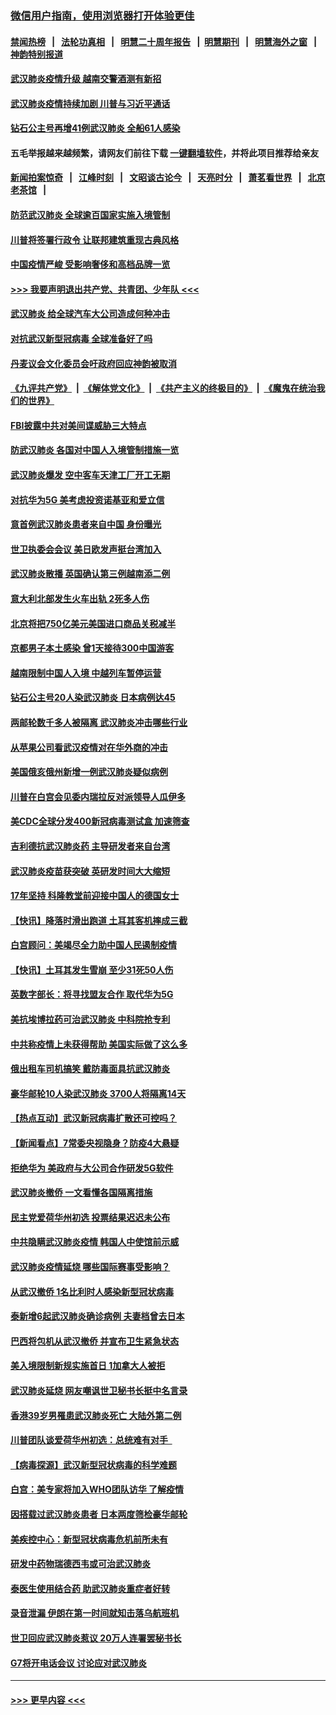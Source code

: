 ### [微信用户指南，使用浏览器打开体验更佳](https://github.com/gfw-breaker/banned-news1/blob/master/indexes/wechat-guide.md?t=0)
#### [禁闻热榜](热点新闻.md?t=0)  &nbsp;&nbsp;|&nbsp;&nbsp; [法轮功真相](https://github.com/gfw-breaker/truth/blob/master/README.md?t=0) &nbsp;&nbsp;|&nbsp;&nbsp; [明慧二十周年报告](https://github.com/gfw-breaker/mh-reports/blob/master/README.md?t=0) &nbsp;&nbsp;|&nbsp;&nbsp;[明慧期刊](https://github.com/gfw-breaker/mh-qikan) &nbsp;&nbsp;|&nbsp;&nbsp; [明慧海外之窗](https://github.com/gfw-breaker/mh-news/blob/master/README.md?t=0) &nbsp;&nbsp;|&nbsp;&nbsp; [神韵特别报道](https://github.com/gfw-breaker/mh-news/blob/master/shenyun.md?t=0)
#### [武汉肺炎疫情升级 越南交警酒测有新招](../pages/nsc418/n11851632.md?t=02072333) 
#### [武汉肺炎疫情持续加剧 川普与习近平通话](../pages/nsc418/n11851613.md?t=02072333) 
#### [钻石公主号再增41例武汉肺炎 全船61人感染](../pages/nsc418/n11850401.md?t=02072333) 
#### 五毛举报越来越频繁，请网友们前往下载 [一键翻墙软件](https://github.com/gfw-breaker/ssr-accounts)，并将此项目推荐给亲友
#### [新闻拍案惊奇](https://github.com/gfw-breaker/banned-news1/blob/master/pages/link4.md) &nbsp;&nbsp;|&nbsp;&nbsp; [江峰时刻](https://github.com/gfw-breaker/banned-news1/blob/master/pages/link4.md) &nbsp;&nbsp;|&nbsp;&nbsp; [文昭谈古论今](https://github.com/gfw-breaker/banned-news1/blob/master/pages/link4.md) &nbsp;&nbsp;|&nbsp;&nbsp; [天亮时分](https://github.com/gfw-breaker/banned-news1/blob/master/pages/link4.md) &nbsp;&nbsp;|&nbsp;&nbsp; [萧茗看世界](https://github.com/gfw-breaker/banned-news1/blob/master/pages/link4.md) &nbsp;&nbsp;|&nbsp;&nbsp; [北京老茶馆](https://github.com/gfw-breaker/banned-news1/blob/master/pages/link4.md) &nbsp;&nbsp;|&nbsp;&nbsp; 
#### [防范武汉肺炎 全球逾百国家实施入境管制](../pages/nsc418/n11850557.md?t=02072333) 
#### [川普将签署行政令 让联邦建筑重现古典风格](../pages/nsc418/n11850654.md?t=02072333) 
#### [中国疫情严峻 受影响奢侈和高档品牌一览](../pages/nsc418/n11850319.md?t=02072333) 
#### [>>> 我要声明退出共产党、共青团、少年队 <<<](https://github.com/begood0513/goodnews/blob/master/quit/letter.md) 
#### [武汉肺炎 给全球汽车大公司造成何种冲击](../pages/nsc418/n11850056.md?t=02072333) 
#### [对抗武汉新型冠病毒 全球准备好了吗](../pages/nsc418/n11850142.md?t=02072333) 
#### [丹麦议会文化委员会吁政府回应神韵被取消](../pages/nsc418/n11849312.md?t=02072333) 
#### [《九评共产党》](https://github.com/begood0513/9ping.md/blob/master/README.md) &nbsp;|&nbsp; [《解体党文化》](../../../../jtdwh.md/blob/master/README.md)  &nbsp;|&nbsp; [《共产主义的终极目的》](../../../../gczydzjmd.md/blob/master/README.md) &nbsp;|&nbsp; [《魔鬼在统治我们的世界》](../../../../mgztzwmdsj.md/blob/master/README.md) 
#### [FBI披露中共对美间谍威胁三大特点](../pages/nsc418/n11849700.md?t=02072333) 
#### [防武汉肺炎 各国对中国人入境管制措施一览](../pages/nsc418/n11838726.md?t=02072333) 
#### [武汉肺炎爆发 空中客车天津工厂开工无期](../pages/nsc418/n11849634.md?t=02072333) 
#### [对抗华为5G 美考虑投资诺基亚和爱立信](../pages/nsc418/n11849510.md?t=02072333) 
#### [意首例武汉肺炎患者来自中国 身份曝光](../pages/nsc418/n11849454.md?t=02072333) 
#### [世卫执委会会议 美日欧发声挺台湾加入](../pages/nsc418/n11849433.md?t=02072333) 
#### [武汉肺炎散播 英国确认第三例越南添二例](../pages/nsc418/n11849439.md?t=02072333) 
#### [意大利北部发生火车出轨 2死多人伤](../pages/nsc418/n11848999.md?t=02072333) 
#### [北京将把750亿美元美国进口商品关税减半](../pages/nsc418/n11848896.md?t=02072333) 
#### [京都男子本土感染 曾1天接待300中国游客](../pages/nsc418/n11848641.md?t=02072333) 
#### [越南限制中国人入境 中越列车暂停运营](../pages/nsc418/n11847844.md?t=02072333) 
#### [钻石公主号20人染武汉肺炎 日本病例达45](../pages/nsc418/n11847823.md?t=02072333) 
#### [两邮轮数千多人被隔离 武汉肺炎冲击哪些行业](../pages/nsc418/n11847456.md?t=02072333) 
#### [从苹果公司看武汉疫情对在华外商的冲击](../pages/nsc418/n11847586.md?t=02072333) 
#### [美国俄亥俄州新增一例武汉肺炎疑似病例](../pages/nsc418/n11847714.md?t=02072333) 
#### [川普在白宫会见委内瑞拉反对派领导人瓜伊多](../pages/nsc418/n11847391.md?t=02072333) 
#### [美CDC全球分发400新冠病毒测试盒 加速筛查](../pages/nsc418/n11847260.md?t=02072333) 
#### [吉利德抗武汉肺炎药 主导研发者来自台湾](../pages/nsc418/n11847064.md?t=02072333) 
#### [武汉肺炎疫苗获突破 英研发时间大大缩短](../pages/nsc418/n11846915.md?t=02072333) 
#### [17年坚持 科隆教堂前迎接中国人的德国女士](../pages/nsc418/n11846781.md?t=02072333) 
#### [【快讯】降落时滑出跑道 土耳其客机摔成三截](../pages/nsc418/n11847021.md?t=02072333) 
#### [白宫顾问：美竭尽全力助中国人民遏制疫情](../pages/nsc418/n11846756.md?t=02072333) 
#### [【快讯】土耳其发生雪崩 至少31死50人伤](../pages/nsc418/n11846680.md?t=02072333) 
#### [英数字部长：将寻找盟友合作 取代华为5G](../pages/nsc418/n11846485.md?t=02072333) 
#### [美抗埃博拉药可治武汉肺炎 中科院抢专利](../pages/nsc418/n11846409.md?t=02072333) 
#### [中共称疫情上未获得帮助 美国实际做了这么多](../pages/nsc418/n11846008.md?t=02072333) 
#### [俄出租车司机搞笑 戴防毒面具抗武汉肺炎](../pages/nsc418/n11845703.md?t=02072333) 
#### [豪华邮轮10人染武汉肺炎 3700人将隔离14天](../pages/nsc418/n11845543.md?t=02072333) 
#### [【热点互动】武汉新冠病毒扩散还可控吗？](../pages/nsc418/n11844750.md?t=02072333) 
#### [【新闻看点】7常委央视隐身？防疫4大悬疑](../pages/nsc418/n11844611.md?t=02072333) 
#### [拒绝华为 美政府与大公司合作研发5G软件](../pages/nsc418/n11844625.md?t=02072333) 
#### [武汉肺炎撤侨 一文看懂各国隔离措施](../pages/nsc418/n11844216.md?t=02072333) 
#### [民主党爱荷华州初选 投票结果迟迟未公布](../pages/nsc418/n11844207.md?t=02072333) 
#### [中共隐瞒武汉肺炎疫情 韩国人中使馆前示威](../pages/nsc418/n11844084.md?t=02072333) 
#### [武汉肺炎疫情延烧 哪些国际赛事受影响？](../pages/nsc418/n11843958.md?t=02072333) 
#### [从武汉撤侨 1名比利时人感染新型冠状病毒](../pages/nsc418/n11843977.md?t=02072333) 
#### [泰新增6起武汉肺炎确诊病例 夫妻档曾去日本](../pages/nsc418/n11843900.md?t=02072333) 
#### [巴西将包机从武汉撤侨 并宣布卫生紧急状态](../pages/nsc418/n11843418.md?t=02072333) 
#### [美入境限制新规实施首日 1加拿大人被拒](../pages/nsc418/n11843058.md?t=02072333) 
#### [武汉肺炎延烧 网友嘲讽世卫秘书长挺中名言录](../pages/nsc418/n11843056.md?t=02072333) 
#### [香港39岁男罹患武汉肺炎死亡 大陆外第二例](../pages/nsc418/n11843026.md?t=02072333) 
#### [川普团队谈爱荷华州初选：总统难有对手  ](../pages/nsc418/n11842867.md?t=02072333) 
#### [【病毒探源】武汉新型冠状病毒的科学难题](../pages/nsc418/n11842176.md?t=02072333) 
#### [白宫：美专家将加入WHO团队访华 了解疫情](../pages/nsc418/n11842198.md?t=02072333) 
#### [因搭载过武汉肺炎患者 日本两度筛检豪华邮轮](../pages/nsc418/n11842447.md?t=02072333) 
#### [美疾控中心：新型冠状病毒危机前所未有](../pages/nsc418/n11842406.md?t=02072333) 
#### [研发中药物瑞德西韦或可治武汉肺炎](../pages/nsc418/n11842100.md?t=02072333) 
#### [泰医生使用结合药 助武汉肺炎重症者好转](../pages/nsc418/n11842096.md?t=02072333) 
#### [录音泄漏 伊朗在第一时间就知击落乌航班机](../pages/nsc418/n11842002.md?t=02072333) 
#### [世卫回应武汉肺炎惹议 20万人连署罢秘书长](../pages/nsc418/n11841664.md?t=02072333) 
#### [G7将开电话会议 讨论应对武汉肺炎](../pages/nsc418/n11841658.md?t=02072333) 

----
#### [ >>> 更早内容 <<< ](../indexes/nsc418-earlier.md)

